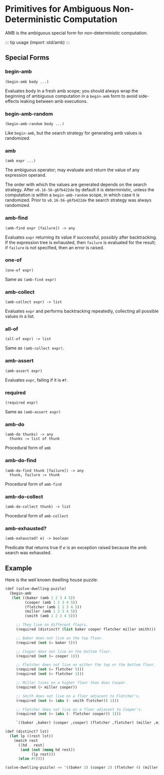 # Primitives for Ambiguous Non-Deterministic Computation

AMB is the ambiguous special form for non-deterministic computation.

::: tip usage
(import :std/amb)
:::

## Special Forms

### begin-amb
```
(begin-amb body ...)
```

Evaluates body in a fresh amb scope; you should always wrap the beginning of ambiguous computation
in a `begin-amb` form to avoid side-effects leaking between amb executions.

### begin-amb-random
```
(begin-amb-random body ...)
```

Like `begin-amb`, but the search strategy for generating amb values is randomized.

### amb
```
(amb expr ...)
```

The ambiguous operator; may evaluate and return the value of any expression operand.

The order with which the values are generated depends on the search strategy.
After `v0.16-56-g6fb422de` by default it is deterministic, unless the computation is within
a `begin-amb-random` scope, in which case it is randomized.
Prior to `v0.16-56-g6fb422de` the search strategy was always randomized.

### amb-find
```
(amb-find expr [failure]) -> any
```

Evaluates `expr` returning its value if successful, possibly after backtracking.
If the expression tree is exhausted, then `failure` is evaluated for the result;
if `failure` is not specified, then an error is raised.

### one-of
```
(one-of expr)
```

Same as `(amb-find expr)`

### amb-collect
```
(amb-collect expr) -> list
```

Evaluates `expr` and performs backtracking repeatedly, collecting all possible
values in a list.

### all-of
```
(all-of expr) -> list
```

Same as `(amb-collect expr)`.

### amb-assert
```
(amb-assert expr)
```

Evaluates `expr`, failing if it is `#f`.

### required
```
(required expr)
```

Same as `(amb-assert expr)`

### amb-do
```
(amb-do thunks) -> any
  thunks := list of thunk
```

Procedural form of `amb`

### amb-do-find
```
(amb-do-find thunk [failure]) -> any
  thunk, failure := thunk
```

Procedural form of `amb-find`

### amb-do-collect
```
(amb-do-collect thunk) -> list
```

Procedural form of `amb-collect`


### amb-exhausted?
```
(amb-exhausted? e) -> boolean
```

Predicate that returns true if *e* is an exception raised because the amb search was exhausted.

## Example

Here is the well known dwelling house puzzle:

```scheme
(def (solve-dwelling-puzzle)
  (begin-amb
   (let ((baker (amb 1 2 3 4 5))
         (cooper (amb 1 2 3 4 5))
         (fletcher (amb 1 2 3 4 5))
         (miller (amb 1 2 3 4 5))
         (smith (amb 1 2 3 4 5)))

     ;; They live on different floors.
     (required (distinct? (list baker cooper fletcher miller smith)))

     ;; Baker does not live on the top floor.
     (required (not (= baker 5)))

     ;; Cooper does not live on the bottom floor.
     (required (not (= cooper 1)))

     ;; Fletcher does not live on either the top or the bottom floor.
     (required (not (= fletcher 5)))
     (required (not (= fletcher 1)))

     ;; Miller lives on a higher floor than does Cooper.
     (required (> miller cooper))

     ;; Smith does not live on a floor adjacent to Fletcher's.
     (required (not (= (abs (- smith fletcher)) 1)))

     ;; Fletcher does not live on a floor adjacent to Cooper's.
     (required (not (= (abs (- fletcher cooper)) 1)))

     `((baker ,baker) (cooper ,cooper) (fletcher ,fletcher) (miller ,miller) (smith ,smith)))))

(def (distinct? lst)
  (let lp ((rest lst))
    (match rest
      ([hd . rest]
       (and (not (memq hd rest))
            (lp rest)))
      (else #t))))

(solve-dwelling-puzzle) => '((baker 3) (cooper 2) (fletcher 4) (miller 5) (smith 1))
```
